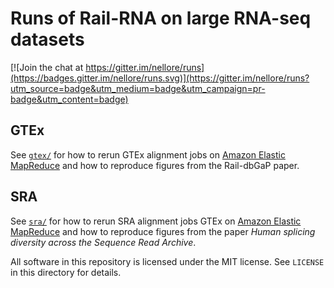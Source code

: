 # Runs of Rail-RNA on large RNA-seq datasets

[![Join the chat at https://gitter.im/nellore/runs](https://badges.gitter.im/nellore/runs.svg)](https://gitter.im/nellore/runs?utm_source=badge&utm_medium=badge&utm_campaign=pr-badge&utm_content=badge)

## GTEx
See [`gtex/`](gtex/) for how to rerun GTEx alignment jobs on [Amazon Elastic MapReduce](https://aws.amazon.com/elasticmapreduce/) and how to reproduce figures from the Rail-dbGaP paper.

## SRA
See [`sra/`](sra/) for how to rerun SRA alignment jobs GTEx on [Amazon Elastic MapReduce](https://aws.amazon.com/elasticmapreduce/) and how to reproduce figures from the paper *Human splicing diversity across the Sequence Read Archive*.

All software in this repository is licensed under the MIT license. See `LICENSE` in this directory for details.
